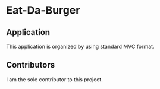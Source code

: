 # Eat-Da-Burger
## Application
This application is organized by using standard MVC format.


## Contributors
I am the sole contributor to this project. 
